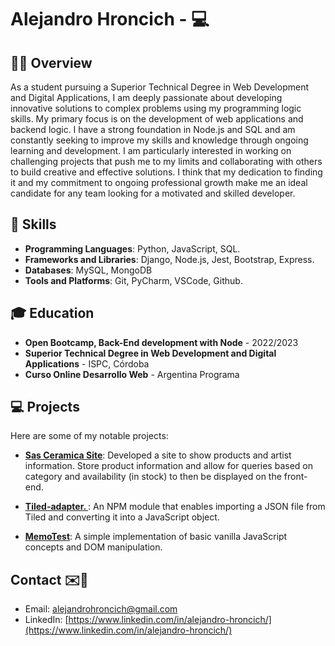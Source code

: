 # Alejandro Hroncich - 💻


## 👨‍💻 Overview

As a student pursuing a Superior Technical Degree in Web Development and Digital Applications, I am deeply passionate about developing innovative solutions to complex problems using my programming logic skills. My primary focus is on the development of web applications and backend logic. I have a strong foundation in Node.js and SQL and am constantly seeking to improve my skills and knowledge through ongoing learning and development. I am particularly interested in working on challenging projects that push me to my limits and collaborating with others to build creative and effective solutions. I think that my dedication to finding it and my commitment to ongoing professional growth make me an ideal candidate for any team looking for a motivated and skilled developer.

## 🔧 Skills

- **Programming Languages**: Python, JavaScript, SQL.
- **Frameworks and Libraries**: Django, Node.js, Jest, Bootstrap, Express.
- **Databases**: MySQL, MongoDB
- **Tools and Platforms**: Git, PyCharm, VSCode, Github.


## 🎓 Education

- **Open Bootcamp, Back-End development with Node** - 2022/2023
- **Superior Technical Degree in Web Development and Digital Applications** - ISPC, Córdoba
- **Curso Online Desarrollo Web** - Argentina Programa



## 💻 Projects

Here are some of my notable projects:

- **[Sas Ceramica Site](https://github.com/ahroncich7/sas)**: Developed a site to show products and artist information. Store product information and allow for queries based on category and availability (in stock) to then be displayed on the front-end.

- **[Tiled-adapter. ](https://github.com/ahroncich7/e-commerce-website)**: An NPM module that enables importing a JSON file from Tiled and converting it into a JavaScript object.

- **[MemoTest](https://github.com/ahroncich7/memo_test)**: A simple implementation of basic vanilla JavaScript concepts and DOM manipulation.


## Contact ✉️🤝

- Email: alejandrohroncich@gmail.com
- LinkedIn: [https://www.linkedin.com/in/alejandro-hroncich/](https://www.linkedin.com/in/alejandro-hroncich/)
